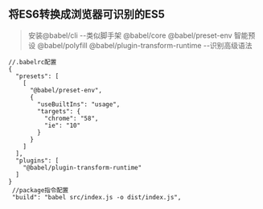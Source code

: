 ## 将ES6转换成浏览器可识别的ES5
> 安装@babel/cli --类似脚手架  @babel/core @babel/preset-env 智能预设 @babel/polyfill  @babel/plugin-transform-runtime --识别高级语法

```
//.babelrc配置
{
  "presets": [
    [
      "@babel/preset-env",
      {
        "useBuiltIns": "usage",
        "targets": {
          "chrome": "58",
          "ie": "10"
        }
      }
    ]
  ],
  "plugins": [
    "@babel/plugin-transform-runtime"
  ]
}
 //package指令配置
 "build": "babel src/index.js -o dist/index.js",
```